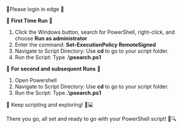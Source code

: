 🌟Please login in edge 🌟

🌟 **First Time Run** 🚀

1. Click the Windows button, search for PowerShell, right-click, and choose **Run as administrator**
2. Enter the command: **Set-ExecutionPolicy RemoteSigned**
3. Navigate to Script Directory: Use **cd** to go to your script folder.
4. Run the Script: Type **.\psearch.ps1**

🔄 **For second and subsequent Runs** 🔁

1. Open Powershell 
2. Navigate to Script Directory: Use **cd** to go to your script folder.
3. Run the Script: Type **.\psearch.ps1**

🚀 Keep scripting and exploring! 🌈💻

There you go, all set and ready to go with your PowerShell script! 🚀🔍


